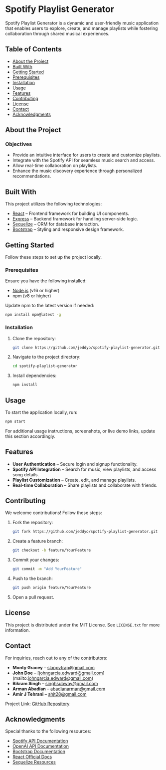 # Spotify Playlist Generator

Spotify Playlist Generator is a dynamic and user-friendly music application that enables users to explore, create, and manage playlists while fostering collaboration through shared musical experiences.

## Table of Contents

- [About the Project](#about-the-project)
- [Built With](#built-with)
- [Getting Started](#getting-started)
- [Prerequisites](#prerequisites)
- [Installation](#installation)
- [Usage](#usage)
- [Features](#features)
- [Contributing](#contributing)
- [License](#license)
- [Contact](#contact)
- [Acknowledgments](#acknowledgments)

## About the Project

### Objectives
- Provide an intuitive interface for users to create and customize playlists.
- Integrate with the Spotify API for seamless music search and access.
- Allow real-time collaboration on playlists.
- Enhance the music discovery experience through personalized recommendations.

## Built With

This project utilizes the following technologies:

- [React](https://reactjs.org/) – Frontend framework for building UI components.
- [Express](https://expressjs.com/) – Backend framework for handling server-side logic.
- [Sequelize](https://sequelize.org/) – ORM for database interaction.
- [Bootstrap](https://getbootstrap.com/) – Styling and responsive design framework.

## Getting Started

Follow these steps to set up the project locally.

### Prerequisites

Ensure you have the following installed:

- [Node.js](https://nodejs.org/) (v16 or higher)
- npm (v8 or higher)

Update npm to the latest version if needed:

```bash
npm install npm@latest -g
```

### Installation

1. Clone the repository:

   ```bash
   git clone https://github.com/jeddyo/spotify-playlist-generator.git
   ```

2. Navigate to the project directory:

   ```bash
   cd spotify-playlist-generator
   ```

3. Install dependencies:

   ```bash
   npm install
   ```

## Usage

To start the application locally, run:

```bash
npm start
```

For additional usage instructions, screenshots, or live demo links, update this section accordingly.

## Features

- **User Authentication** – Secure login and signup functionality.
- **Spotify API Integration** – Search for music, view playlists, and access song details.
- **Playlist Customization** – Create, edit, and manage playlists.
- **Real-time Collaboration** – Share playlists and collaborate with friends.

## Contributing

We welcome contributions! Follow these steps:

1. Fork the repository:

   ```bash
   git fork https://github.com/jeddyo/spotify-playlist-generator.git
   ```

2. Create a feature branch:

   ```bash
   git checkout -b feature/YourFeature
   ```

3. Commit your changes:

   ```bash
   git commit -m "Add YourFeature"
   ```

4. Push to the branch:

   ```bash
   git push origin feature/YourFeature
   ```

5. Open a pull request.

## License

This project is distributed under the MIT License. See `LICENSE.txt` for more information.

## Contact

For inquiries, reach out to any of the contributors:

- **Monty Gracey** – [slappytrap@gmail.com](mailto:slappytrap@gmail.com)
- **John Doe** – [johngarcia.edward@gmail.com] (mailto:johngarcia.edward@gmail.com)
- **Bikram Singh** – [singhsubway@gmail.com](mailto:singhsubway@gmail.com)
- **Arman Abadian** – [abadianarman@gmail.com](mailto:abadianarman@gmail.com)
- **Amir J Tehrani** – [ahjt28@gmail.com](mailto:ahjt28@gmail.com)

Project Link: [GitHub Repository](https://github.com/AmirJT/spotify-2.0.git)

## Acknowledgments

Special thanks to the following resources:

- [Spotify API Documentation](https://developer.spotify.com/documentation/web-api/)
- [OpenAI API Documentation](https://platform.openai.com/docs/)
- [Bootstrap Documentation](https://getbootstrap.com/docs/)
- [React Official Docs](https://reactjs.org/docs/)
- [Sequelize Resources](https://sequelize.org/)
